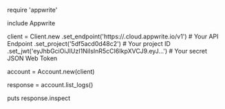 require 'appwrite'

include Appwrite

client = Client.new
    .set_endpoint('https://<REGION>.cloud.appwrite.io/v1') # Your API Endpoint
    .set_project('5df5acd0d48c2') # Your project ID
    .set_jwt('eyJhbGciOiJIUzI1NiIsInR5cCI6IkpXVCJ9.eyJ...') # Your secret JSON Web Token

account = Account.new(client)

response = account.list_logs()

puts response.inspect
